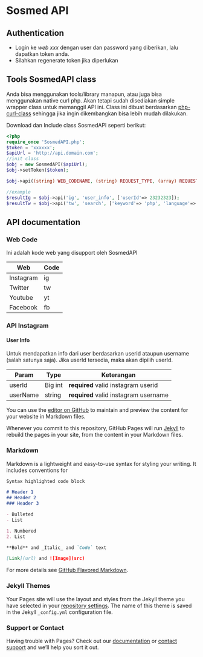 # Sosmed API

## Authentication
 - Login ke *web xxx* dengan user dan password yang diberikan, lalu dapatkan token anda.
 - Silahkan regenerate token jika diperlukan

## Tools SosmedAPI class
Anda bisa menggunakan tools/library manapun, atau juga bisa menggunakan native curl php. Akan tetapi sudah disediakan simple wrapper class untuk memanggil API ini. Class ini dibuat berdasarkan [php-curl-class](https://github.com/php-curl-class/php-curl-class) sehingga jika ingin dikembangkan bisa lebih mudah dilakukan.  

Download dan Include class SosmedAPI seperti berikut:
```php
<?php
require_once 'SosmedAPI.php';
$token = 'xxxxxx';
$apiUrl = 'http://api.domain.com';
//init class
$obj = new SosmedAPI($apiUrl);
$obj->setToken($token);

$obj->api((string) WEB_CODENAME, (string) REQUEST_TYPE, (array) REQUEST_PARAM);

//example
$resultIg = $obj->api('ig', 'user_info', ['userId'=> 23232323]);
$resultTw = $obj->api('tw', 'search', ['keyword'=> 'php', 'language'=> 'en']);

```
## API documentation 

### Web Code
Ini adalah kode web yang disupport oleh SosmedAPI

| Web | Code |
| --- | --- |
| Instagram | ig |
| Twitter | tw |
| Youtube | yt |
| Facebook | fb |

### API Instagram 
#### User Info
Untuk mendapatkan info dari user berdasarkan userid ataupun username (salah satunya saja). Jika userId tersedia, maka akan dipilih userId.

| Param | Type | Keterangan |
| --- | --- | --- |
| userId | Big int | **required** valid instagram userid |
| userName | string | **required** valid instagram username |





You can use the [editor on GitHub](https://github.com/plonknimbuzz/sosmed-api/edit/master/README.md) to maintain and preview the content for your website in Markdown files.

Whenever you commit to this repository, GitHub Pages will run [Jekyll](https://jekyllrb.com/) to rebuild the pages in your site, from the content in your Markdown files.

### Markdown

Markdown is a lightweight and easy-to-use syntax for styling your writing. It includes conventions for

```markdown
Syntax highlighted code block

# Header 1
## Header 2
### Header 3

- Bulleted
- List

1. Numbered
2. List

**Bold** and _Italic_ and `Code` text

[Link](url) and ![Image](src)
```

For more details see [GitHub Flavored Markdown](https://guides.github.com/features/mastering-markdown/).

### Jekyll Themes

Your Pages site will use the layout and styles from the Jekyll theme you have selected in your [repository settings](https://github.com/plonknimbuzz/sosmed-api/settings). The name of this theme is saved in the Jekyll `_config.yml` configuration file.

### Support or Contact

Having trouble with Pages? Check out our [documentation](https://help.github.com/categories/github-pages-basics/) or [contact support](https://github.com/contact) and we’ll help you sort it out.
